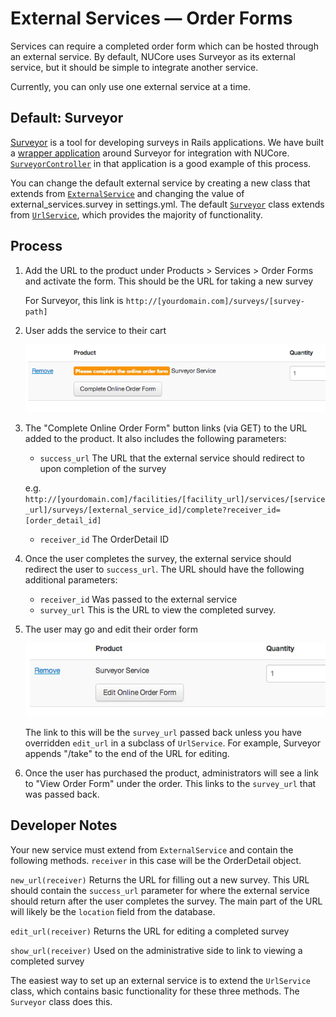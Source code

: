 # External Services — Order Forms

Services can require a completed order form which can be hosted through an external service. By default, NUCore uses Surveyor as its external service, but it should be simple to integrate another service.

Currently, you can only use one external service at a time.

## Default: Surveyor

[Surveyor](https://github.com/NUBIC/surveyor) is a tool for developing surveys in Rails applications. We have built a [wrapper application](https://github.com/tablexi/nucore-surveyor) around Surveyor for integration with NUCore. [`SurveyorController`](https://github.com/tablexi/nucore-surveyor/blob/master/app/controllers/surveyor_controller.rb) in that application is a good example of this process.

You can change the default external service by creating a new class that extends from [`ExternalService`](../app/models/external_service.rb) and changing the value of external_services.survey in settings.yml. The default [`Surveyor`](../app/models/surveyor.rb) class extends from [`UrlService`](../app/models/url_service.rb), which provides the majority of functionality.

## Process

1. Add the URL to the product under Products > Services > Order Forms and activate the form. This should be the URL for taking a new survey

    For Surveyor, this link is `http://[yourdomain.com]/surveys/[survey-path]`

2. User adds the service to their cart
   
   ![Screenshot](images/complete-online-order-form.png)
   
3. The "Complete Online Order Form" button links (via GET) to the URL added to the product. It also includes the following parameters:

    * `success_url` The URL that the external service should redirect to upon completion of the survey
     
    e.g. `http://[yourdomain.com]/facilities/[facility_url]/services/[service_url]/surveys/[external_service_id]/complete?receiver_id=[order_detail_id]`
   
    * `receiver_id` The OrderDetail ID

4. Once the user completes the survey, the external service should redirect the user to `success_url`. The URL should have the following additional parameters:

    * `receiver_id` Was passed to the external service
    * `survey_url` This is the URL to view the completed survey.

5. The user may go and edit their order form
    
    ![Screenshot](images/edit-online-order-form.png)
    
    The link to this will be the `survey_url` passed back unless you have overridden `edit_url` in a subclass of `UrlService`. For example, Surveyor appends "/take" to the end of the URL for editing.

6. Once the user has purchased the product, administrators will see a link to "View Order Form" under the order. This links to the `survey_url` that was passed back. 

## Developer Notes

Your new service must extend from `ExternalService` and contain the following methods. `receiver` in this case will be the OrderDetail object.

`new_url(receiver)` Returns the URL for filling out a new survey. This URL should contain the `success_url` parameter for where the external service should return after the user completes the survey. The main part of the URL will likely be the `location` field from the database.

`edit_url(receiver)` Returns the URL for editing a completed survey

`show_url(receiver)` Used on the administrative side to link to viewing a completed survey

The easiest way to set up an external service is to extend the `UrlService` class, which contains basic functionality for these three methods. The `Surveyor` class does this.

   
